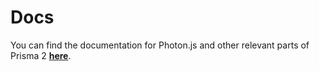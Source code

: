 # Docs

You can find the documentation for Photon.js and other relevant parts of Prisma 2 [**here**](https://github.com/prisma/prisma2/tree/master/docs).